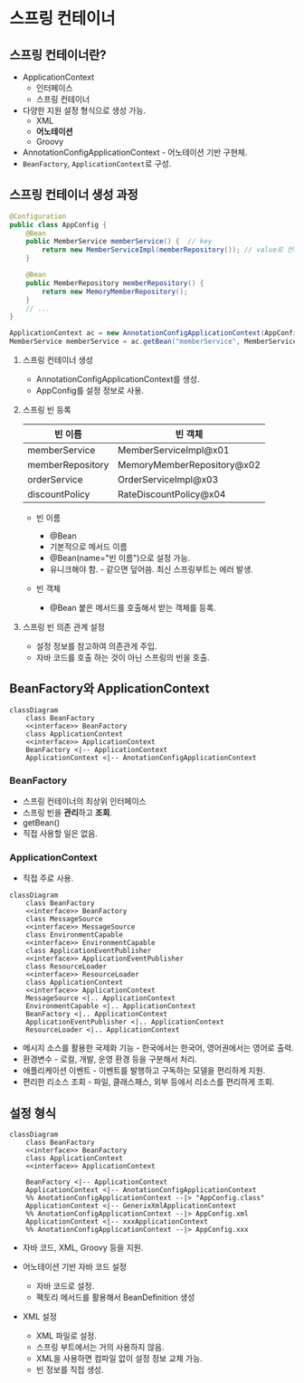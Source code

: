 # 스프링 컨테이너

## 스프링 컨테이너란?

- ApplicationContext
  - 인터페이스
  - 스프링 컨테이너
- 다양한 지원 설정 형식으로 생성 가능.
  - XML
  - **어노테이션**
  - Groovy
- AnnotationConfigApplicationContext - 어노테이션 기반 구현체.
- `BeanFactory`, `ApplicationContext`로 구성.

## 스프링 컨테이너 생성 과정

```java
@Configuration
public class AppConfig {
    @Bean
    public MemberService memberService() {  // key
        return new MemberServiceImpl(memberRepository()); // value로 컨테이너에 저징됨.
    }

    @Bean
    public MemberRepository memberRepository() {
        return new MemoryMemberRepository();
    }
    // ...
}
```

```java
ApplicationContext ac = new AnnotationConfigApplicationContext(AppConfig.class);
MemberService memberService = ac.getBean("memberService", MemberService.class);
```

1. 스프링 컨테이너 생성

   - AnnotationConfigApplicationContext를 생성.
   - AppConfig를 설정 정보로 사용.

2. 스프링 빈 등록

   | 빈 이름          | 빈 객체                    |
   | ---------------- | -------------------------- |
   | memberService    | MemberServiceImpl@x01      |
   | memberRepository | MemoryMemberRepository@x02 |
   | orderService     | OrderServiceImpl@x03       |
   | discountPolicy   | RateDiscountPolicy@x04     |

   - 빈 이름

     - @Bean
     - 기본적으로 메서드 이름
     - @Bean(name="빈 이름")으로 설정 가능.
     - 유니크해야 함. - 같으면 덮어씀. 최신 스프링부트는 에러 발생.

   - 빈 객체

     - @Bean 붙은 메서드를 호출해서 받는 객체를 등록.

3. 스프링 빈 의존 관계 설정

   - 설정 정보를 참고하여 의존관게 주입.
   - 자바 코드를 호출 하는 것이 아닌 스프링의 빈을 호출.

## BeanFactory와 ApplicationContext

```mermaid
classDiagram
    class BeanFactory
    <<interface>> BeanFactory
    class ApplicationContext
    <<interface>> ApplicationContext
    BeanFactory <|-- ApplicationContext
    ApplicationContext <|-- AnotationConfigApplicationContext
```

### BeanFactory

- 스프링 컨테이너의 최상위 인터페이스
- 스프링 빈을 **관리**하고 **조회**.
- getBean()
- 직접 사용할 일은 없음.

### ApplicationContext

- 직접 주로 사용.

```mermaid
classDiagram
    class BeanFactory
    <<interface>> BeanFactory
    class MessageSource
    <<interface>> MessageSource
    class EnvironmentCapable
    <<interface>> EnvironmentCapable
    class ApplicationEventPublisher
    <<interface>> ApplicationEventPublisher
    class ResourceLoader
    <<interface>> ResourceLoader
    class ApplicationContext
    <<interface>> ApplicationContext
    MessageSource <|.. ApplicationContext
    EnvironmentCapable <|.. ApplicationContext
    BeanFactory <|.. ApplicationContext
    ApplicationEventPublisher <|.. ApplicationContext
    ResourceLoader <|.. ApplicationContext
```

- 메시지 소스를 활용한 국제화 기능 - 한국에서는 한국어, 영어권에서는 영어로 출력.
- 환경변수 - 로컬, 개발, 운영 환경 등을 구분해서 처리.
- 애플리케이션 이벤트 - 이벤트를 발행하고 구독하는 모델을 편리하게 지원.
- 편리한 리소스 조회 - 파일, 클래스패스, 외부 등에서 리소스를 편리하게 조회.

## 설정 형식

```mermaid
classDiagram
    class BeanFactory
    <<interface>> BeanFactory
    class ApplicationContext
    <<interface>> ApplicationContext

    BeanFactory <|-- ApplicationContext
    ApplicationContext <|-- AnotationConfigApplicationContext
    %% AnotationConfigApplicationContext --|> "AppConfig.class"
    ApplicationContext <|-- GenerixXmlApplicationContext
    %% AnotationConfigApplicationContext --|> AppConfig.xml
    ApplicationContext <|-- xxxApplicationContext
    %% AnotationConfigApplicationContext --|> AppConfig.xxx
```

- 자바 코드, XML, Groovy 등을 지원.

- 어노테이션 기반 자바 코드 설정

  - 자바 코드로 설정.
  - 팩토리 메서드를 활용해서 BeanDefinition 생성

- XML 설정

  - XML 파일로 설정.
  - 스프링 부트에서는 거의 사용하지 않음.
  - XML을 사용하면 컴파일 없이 설정 정보 교체 가능.
  - 빈 정보를 직접 생성.

